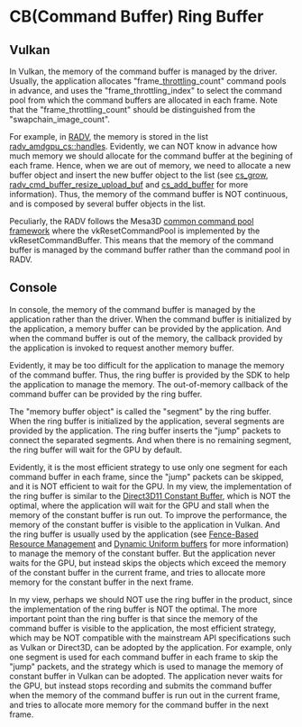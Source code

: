 # CB(Command Buffer) Ring Buffer  

## Vulkan

In Vulkan, the memory of the command buffer is managed by the driver. Usually, the application allocates \"frame\_[throttling](https://community.arm.com/arm-community-blogs/b/graphics-gaming-and-vr-blog/posts/the-mali-gpu-an-abstract-machine-part-1---frame-pipelining)\_count\" command pools in advance, and uses the "frame_throttling_index" to select the command pool from which the command buffers are allocated in each frame. Note that the "frame_throttling_count" should be distinguished from the "swapchain_image_count".  

For example, in [RADV](https://docs.mesa3d.org/drivers/radv.html), the memory is stored in the list [radv_amdgpu_cs::handles](https://gitlab.freedesktop.org/mesa/mesa/-/blob/22.3/src/amd/vulkan/winsys/amdgpu/radv_amdgpu_cs.c#L482). Evidently, we can NOT know in advance how much memory we should allocate for the command buffer at the begining of each frame. Hence, when we are out of memory, we need to allocate a new buffer object and insert the new buffer object to the list (see [cs_grow](https://gitlab.freedesktop.org/mesa/mesa/-/blob/22.3/src/amd/vulkan/winsys/amdgpu/radv_amdgpu_cs.c#L409), [radv_cmd_buffer_resize_upload_buf](https://gitlab.freedesktop.org/mesa/mesa/-/blob/22.3/src/amd/vulkan/radv_cmd_buffer.c#L546) and [cs_add_buffer](https://gitlab.freedesktop.org/mesa/mesa/-/blob/22.3/src/amd/vulkan/winsys/amdgpu/radv_amdgpu_cs.c#L547) for more information). Thus, the memory of the command buffer is NOT continuous, and is composed by several buffer objects in the list.  

Peculiarly, the RADV follows the Mesa3D [common command pool framework](https://gitlab.freedesktop.org/mesa/mesa/-/blob/22.3/src/vulkan/runtime/vk_command_pool.c#L131) where the vkResetCommandPool is implemented by the vkResetCommandBuffer. This means that the memory of the command buffer is managed by the command buffer rather than the command pool in RADV.  

## Console  

In console, the memory of the command buffer is managed by the application rather than the driver. When the command buffer is initialized by the application, a memory buffer can be provided by the application. And when the command buffer is out of the memory, the callback provided by the application is invoked to request another memory buffer.  

Evidently, it may be too difficult for the application to manage the memory of the command buffer. Thus, the ring buffer is provided by the SDK to help the application to manage the memory. The out-of-memory callback of the command buffer can be provided by the ring buffer.  
 
The "memory buffer object" is called the "segment" by the ring buffer. When the ring buffer is initialized by the application, several segments are provided by the application. The ring buffer inserts the "jump" packets to connect the separated segments. And when there is no remaining segment, the ring buffer will wait for the GPU by default.  

Evidently, it is the most efficient strategy to use only one segment for each command buffer in each frame, since the "jump" packets can be skipped, and it is NOT efficient to wait for the GPU. In my view, the implementation of the ring buffer is similar to the [Direct3D11 Constant Buffer](https://developer.nvidia.com/content/constant-buffers-without-constant-pain-0), which is NOT the optimal, where the application will wait for the GPU and stall when the memory of the constant buffer is run out. To improve the performance, the memory of the constant buffer is visible to the application in Vulkan. And the ring buffer is usually used by the application (see [Fence-Based Resource Management](https://learn.microsoft.com/en-us/windows/win32/direct3d12/fence-based-resource-management#ring-buffer-scenario) and [Dynamic Uniform buffers](https://github.com/KhronosGroup/Vulkan-Samples/tree/main/samples/api/dynamic_uniform_buffers) for more information) to manage the memory of the constant buffer. But the application never waits for the GPU, but instead skips the objects which exceed the memory of the constant buffer in the current frame, and tries to allocate more memory for the constant buffer in the next frame.  

In my view, perhaps we should NOT use the ring buffer in the product, since the implementation of the ring buffer is NOT the optimal. The more important point than the ring buffer is that since the memory of the command buffer is visible to the application, the most efficient strategy, which may be NOT compatible with the mainstream API specifications such as Vulkan or Direct3D, can be adopted by the application. For example, only one segment is used for each command buffer in each frame to skip the "jump" packets, and the strategy which is used to manage the memory of constant buffer in Vulkan can be adopted. The application never waits for the GPU, but instead stops recording and submits the command buffer when the memory of the command buffer is run out in the current frame, and tries to allocate more memory for the command buffer in the next frame.  
